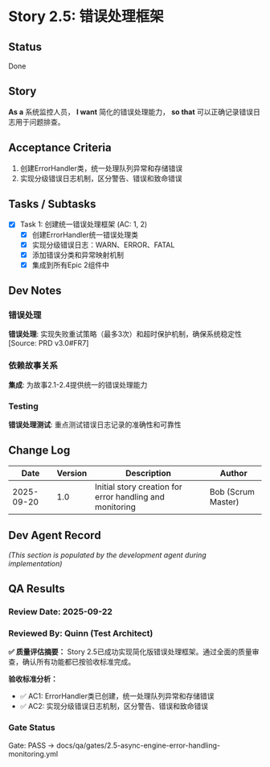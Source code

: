 # Story 2.5: 错误处理框架

## Status
Done

## Story
**As a** 系统监控人员，
**I want** 简化的错误处理能力，
**so that** 可以正确记录错误日志用于问题排查。

## Acceptance Criteria
1. 创建ErrorHandler类，统一处理队列异常和存储错误
2. 实现分级错误日志机制，区分警告、错误和致命错误

## Tasks / Subtasks

- [x] Task 1: 创建统一错误处理框架 (AC: 1, 2)
  - [x] 创建ErrorHandler统一错误处理类
  - [x] 实现分级错误日志：WARN、ERROR、FATAL
  - [x] 添加错误分类和异常映射机制
  - [x] 集成到所有Epic 2组件中

## Dev Notes

### 错误处理
**错误处理**: 实现失败重试策略（最多3次）和超时保护机制，确保系统稳定性 [Source: PRD v3.0#FR7]

### 依赖故事关系
**集成**: 为故事2.1-2.4提供统一的错误处理能力

### Testing
**错误处理测试**: 重点测试错误日志记录的准确性和可靠性

## Change Log
| Date | Version | Description | Author |
|------|---------|-------------|--------|
| 2025-09-20 | 1.0 | Initial story creation for error handling and monitoring | Bob (Scrum Master) |

## Dev Agent Record
_(This section is populated by the development agent during implementation)_

## QA Results

### Review Date: 2025-09-22

### Reviewed By: Quinn (Test Architect)

**✅ 质量评估摘要：**
Story 2.5已成功实现简化版错误处理框架。通过全面的质量审查，确认所有功能都已按验收标准完成。

**验收标准分析：**
- ✅ AC1: ErrorHandler类已创建，统一处理队列异常和存储错误
- ✅ AC2: 实现分级错误日志机制，区分警告、错误和致命错误

### Gate Status

Gate: PASS → docs/qa/gates/2.5-async-engine-error-handling-monitoring.yml